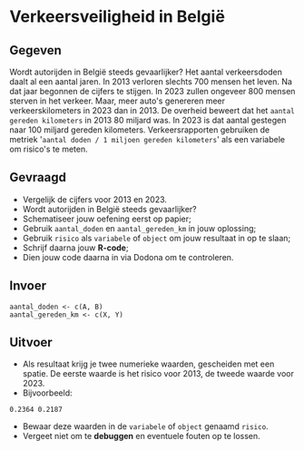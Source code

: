 # Verkeersveiligheid in België

## Gegeven

Wordt autorijden in België steeds gevaarlijker? Het aantal verkeersdoden daalt al een aantal jaren. 
In 2013 verloren slechts 700 mensen het leven. Na dat jaar begonnen de cijfers te stijgen. 
In 2023 zullen ongeveer 800 mensen sterven in het verkeer. Maar, meer auto's genereren meer verkeerskilometers in 2023 dan in 2013. 
De overheid beweert dat het `aantal gereden kilometers` in 2013 80 miljard was. In 2023 is dat aantal gestegen naar 100 miljard gereden kilometers. 
Verkeersrapporten gebruiken de metriek '`aantal doden / 1 miljoen gereden kilometers`' als een variabele om risico's te meten.

## Gevraagd

* Vergelijk de cijfers voor 2013 en 2023.
* Wordt autorijden in België steeds gevaarlijker?
* Schematiseer jouw oefening eerst op papier;
* Gebruik `aantal_doden` en `aantal_gereden_km` in jouw oplossing;
* Gebruik `risico` als `variabele` of `object` om jouw resultaat in op te slaan;
* Schrijf daarna jouw **R-code**;
* Dien jouw code daarna in via Dodona om te controleren. 


## Invoer

```
aantal_doden <- c(A, B)
aantal_gereden_km <- c(X, Y)

```

## Uitvoer

* Als resultaat krijg je twee numerieke waarden, gescheiden met een spatie. De eerste waarde is het risico voor 2013, de tweede waarde voor 2023.
* Bijvoorbeeld:
```
0.2364 0.2187
```
* Bewaar deze waarden in de `variabele` of `object` genaamd `risico`. 
* Vergeet niet om te **debuggen** en eventuele fouten op te lossen.
